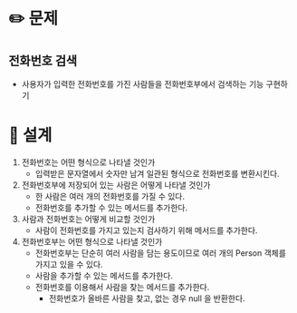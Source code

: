 # ✏️ 문제
## 전화번호 검색
- 사용자가 입력한 전화번호를 가진 사람들을 전화번호부에서 검색하는 기능 구현하기

# 🎯 설계
1. 전화번호는 어떤 형식으로 나타낼 것인가
   - 입력받은 문자열에서 숫자만 남겨 일관된 형식으로 전화번호를 변환시킨다.
2. 전화번호부에 저장되어 있는 사람은 어떻게 나타낼 것인가
   - 한 사람은 여러 개의 전화번호를 가질 수 있다.
   - 전화번호를 추가할 수 있는 메서드를 추가한다.
3. 사람과 전화번호는 어떻게 비교할 것인가
   - 사람이 전화번호를 가지고 있는지 검사하기 위해 메서드를 추가한다.
4. 전화번호부는 어떤 형식으로 나타낼 것인가
   - 전화번호부는 단순히 여러 사람을 담는 용도이므로 여러 개의 Person 객체를 가지고 있을 수 있다.
   - 사람을 추가할 수 있는 메서드를 추가한다.
   - 전화번호를 이용해서 사람을 찾는 메서드를 추가한다.
     - 전화번호가 올바른 사람을 찾고, 없는 경우 null 을 반환한다.
